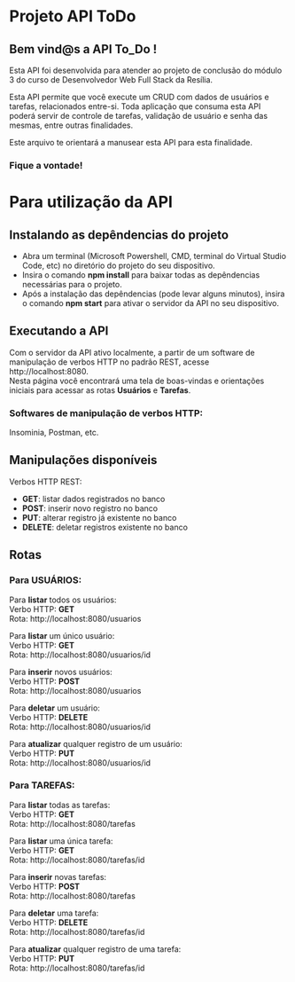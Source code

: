 # Projeto API ToDo 

<h2>Bem vind@s a API To_Do !</h2>

Esta API foi desenvolvida para atender ao projeto de conclusão do módulo 3 do curso de Desenvolvedor Web Full Stack da Resília.

Esta API permite que você execute um CRUD com dados de usuários e tarefas, relacionados entre-si. Toda aplicação que consuma esta API poderá servir de controle de tarefas, 
validação de usuário e senha das mesmas, entre outras finalidades.

Este arquivo te orientará a manusear esta API para esta finalidade.

<h3>Fique a vontade!</h3>

# Para utilização da API
<h2>Instalando as depêndencias do projeto</h2>

<ul>
<li>Abra um terminal (Microsoft Powershell, CMD, terminal do Virtual Studio Code, etc) no diretório do projeto do seu dispositivo.</li>
<li>Insira o comando <strong>npm install</strong> para baixar todas as depêndencias necessárias para o projeto.</li>
<li>Após a instalação das depêndencias (pode levar alguns minutos), insira o comando <strong>npm start</strong> para ativar o servidor da API no seu dispositivo.</li>
</ul>

<h2>Executando a API</h2>

Com o servidor da API ativo localmente, a partir de um software de manipulação de verbos HTTP no padrão REST, acesse <a>http://localhost:8080</a>. <br>
Nesta página você encontrará uma tela de boas-vindas e orientações iniciais para acessar as rotas <strong>Usuários</strong> e <strong>Tarefas</strong>. <br>

<h3>Softwares de manipulação de verbos HTTP:</h3> Insominia, Postman, etc.

<h2>Manipulações disponíveis</h2>

Verbos HTTP REST: 
<ul>
<li><strong>GET</strong>: listar dados registrados no banco</li>
<li><strong>POST</strong>: inserir novo registro no banco</li>
<li><strong>PUT</strong>: alterar registro já existente no banco</li>
<li><strong>DELETE</strong>: deletar registros existente no banco</li>
</ul>

<h2>Rotas</h2>

<h3>Para USUÁRIOS:</h3>

Para <strong>listar</strong> todos os usuários:<br>
Verbo HTTP: <strong>GET</strong> <br>
Rota: <a>http://localhost:8080/usuarios</a> <br>

Para <strong>listar</strong> um único usuário: <br>
Verbo HTTP: <strong>GET</strong> <br>
Rota: <a>http://localhost:8080/usuarios/id</a> <br>

Para <strong>inserir</strong> novos usuários: <br>
Verbo HTTP: <strong>POST</strong> <br>
Rota: <a>http://localhost:8080/usuarios</a> <br>

Para <strong>deletar</strong> um usuário:<br>
Verbo HTTP: <strong>DELETE</strong> <br>
Rota: <a>http://localhost:8080/usuarios/id</a> <br>

Para <strong>atualizar</strong> qualquer registro de um usuário:<br>
Verbo HTTP: <strong>PUT</strong> <br>
Rota: <a>http://localhost:8080/usuarios/id</a> <br>

<h3>Para TAREFAS:</h3>

Para <strong>listar</strong> todas as tarefas: <br>
Verbo HTTP: <strong>GET</strong> <br>
Rota: <a>http://localhost:8080/tarefas</a> <br>

Para <strong>listar</strong> uma única tarefa: <br>
Verbo HTTP: <strong>GET</strong> <br>
Rota: <a>http://localhost:8080/tarefas/id</a> <br>

Para <strong>inserir</strong> novas tarefas: <br>
Verbo HTTP: <strong>POST</strong> <br>
Rota: <a>http://localhost:8080/tarefas</a> <br>

Para <strong>deletar</strong> uma tarefa: <br>
Verbo HTTP: <strong>DELETE</strong> <br>
Rota: <a>http://localhost:8080/tarefas/id</a> <br>

Para <strong>atualizar</strong> qualquer registro de uma tarefa: <br>
Verbo HTTP: <strong>PUT</strong> <br>
Rota: <a>http://localhost:8080/tarefas/id</a> <br>
#
